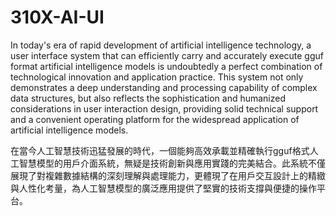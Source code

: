 # 310X-AI-UI
In today's era of rapid development of artificial intelligence technology, a user interface system that can efficiently carry and accurately execute gguf format artificial intelligence models is undoubtedly a perfect combination of technological innovation and application practice. This system not only demonstrates a deep understanding and processing capability of complex data structures, but also reflects the sophistication and humanized considerations in user interaction design, providing solid technical support and a convenient operating platform for the widespread application of artificial intelligence models.



在當今人工智慧技術迅猛發展的時代，一個能夠高效承載並精確執行gguf格式人工智慧模型的用戶介面系統，無疑是技術創新與應用實踐的完美結合。此系統不僅展現了對複雜數據結構的深刻理解與處理能力，更體現了在用戶交互設計上的精緻與人性化考量，為人工智慧模型的廣泛應用提供了堅實的技術支撐與便捷的操作平台。
